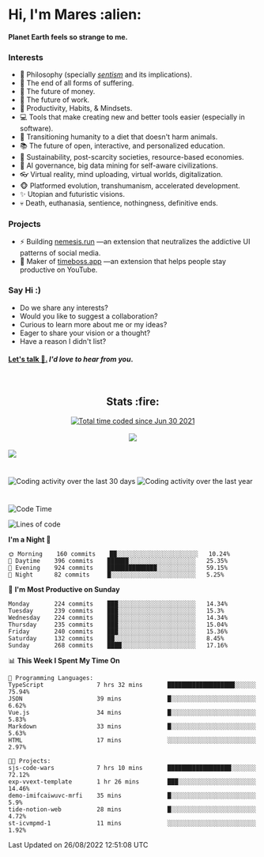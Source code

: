 <h1>Hi, I'm Mares :alien:</h1>

#### Planet Earth feels so strange to me.

### **Interests**

- 🌊 Philosophy (specially [_sentism_][sentismmedium] and its implications).
- 🎯 The end of all forms of suffering.
- 💸 The future of money.
- 💼 The future of work.
- 🧠 Productivity, Habits, & Mindsets.
- 💻 Tools that make creating new and better tools easier (especially in software).
- 🥗 Transitioning humanity to a diet that doesn't harm animals.
- 📚 The future of open, interactive, and personalized education.
- 🌱 Sustainability, post-scarcity societies, resource-based economies.
- 🤖 AI governance, big data mining for self-aware civilizations.
- 👓 Virtual reality, mind uploading, virtual worlds, digitalization.
- 🐵 Platformed evolution, transhumanism, accelerated development.
- ✨ Utopian and futuristic visions.
- 💀 Death, euthanasia, sentience, nothingness, definitive ends.


### **Projects**

- ⚡ Building [nemesis.run](https://chrome.google.com/webstore/detail/nemesis-%E2%80%93-humane-design-f/blfbbifgjgikekfochleknjcopefifgo?hl=en) —an extension that neutralizes the addictive UI patterns of social media.
- 💎 Maker of [timeboss.app](https://timeboss.app) —an extension that helps people stay productive on YouTube.


### **Say Hi :)**

- Do we share any interests?
- Would you like to suggest a collaboration?
- Curious to learn more about me or my ideas?
- Eager to share your vision or a thought?
- Have a reason I didn't list?

#### [Let's talk :wave:.](mailto:mareszhar@gmail.com) _I'd love to hear from you_.

[sentismmedium]: https://medium.com/@mareszhar/born-a-prisoner-a-reflection-about-life-its-struggles-and-a-plan-to-escape-d8566ce9b026

<br>

<h2 align="center">Stats :fire:</h2>

<div align="center">
  <a href="https://wakatime.com/@cfdc0e0d-4860-4b62-9ff0-cb659185525e">
    <img src="https://wakatime.com/badge/user/cfdc0e0d-4860-4b62-9ff0-cb659185525e.svg" alt="Total time coded since Jun 30 2021" />
  </a>
</div>

<br>

<!-- 
Add or remove this: 
&dates=B1AAB3FF 
...or this...
&date_format=M%20j%5B%2C%20Y%5D
from the *streak stats URL below* if they get bugged and aren't updating: 
-->

<div align="center">
  <img src="https://github-readme-streak-stats.herokuapp.com?user=mareszhar&theme=black-ice&hide_border=true&stroke=FFFFFF15&ring=DF8FFE&fire=DF8FFE&currStreakLabel=DF8FFE&background=1A232A&currStreakNum=86FFAB&dates=B1AAB3FF&date_format=M%20j%5B%2C%20Y%5D">
</div>

<br>

<img src="https://activity-graph.herokuapp.com/graph?username=mareszhar&theme=nord&bg_color=00000000&color=979797&line=DF8FFE&point=00000000&area=true&hide_border=true">

<br>

<h1></h1>

<img src="https://wakatime.com/share/@mares/5df0ff02-9c79-41b4-b540-51dc9c65a57b.svg" alt="Coding activity over the last 30 days" />
<img src="https://wakatime.com/share/@mares/ea89ba71-f374-40af-930c-e0655909fe37.svg" alt="Coding activity over the last year" />

<h1></h1>

<!--START_SECTION:waka-->
![Code Time](http://img.shields.io/badge/Code%20Time-597%20hrs%2030%20mins-blue)

![Lines of code](https://img.shields.io/badge/From%20Hello%20World%20I%27ve%20Written-168%20Thousand%20lines%20of%20code-blue)

**I'm a Night 🦉** 

```text
🌞 Morning    160 commits    ██░░░░░░░░░░░░░░░░░░░░░░░   10.24% 
🌆 Daytime    396 commits    ██████░░░░░░░░░░░░░░░░░░░   25.35% 
🌃 Evening    924 commits    ██████████████░░░░░░░░░░░   59.15% 
🌙 Night      82 commits     █░░░░░░░░░░░░░░░░░░░░░░░░   5.25%

```
📅 **I'm Most Productive on Sunday** 

```text
Monday       224 commits    ███░░░░░░░░░░░░░░░░░░░░░░   14.34% 
Tuesday      239 commits    ███░░░░░░░░░░░░░░░░░░░░░░   15.3% 
Wednesday    224 commits    ███░░░░░░░░░░░░░░░░░░░░░░   14.34% 
Thursday     235 commits    ███░░░░░░░░░░░░░░░░░░░░░░   15.04% 
Friday       240 commits    ███░░░░░░░░░░░░░░░░░░░░░░   15.36% 
Saturday     132 commits    ██░░░░░░░░░░░░░░░░░░░░░░░   8.45% 
Sunday       268 commits    ████░░░░░░░░░░░░░░░░░░░░░   17.16%

```


📊 **This Week I Spent My Time On** 

```text
💬 Programming Languages: 
TypeScript               7 hrs 32 mins       ███████████████████░░░░░░   75.94% 
JSON                     39 mins             █░░░░░░░░░░░░░░░░░░░░░░░░   6.62% 
Vue.js                   34 mins             █░░░░░░░░░░░░░░░░░░░░░░░░   5.83% 
Markdown                 33 mins             █░░░░░░░░░░░░░░░░░░░░░░░░   5.63% 
HTML                     17 mins             ░░░░░░░░░░░░░░░░░░░░░░░░░   2.97%

🐱‍💻 Projects: 
sjs-code-wars            7 hrs 10 mins       ██████████████████░░░░░░░   72.12% 
exp-vvext-template       1 hr 26 mins        ███░░░░░░░░░░░░░░░░░░░░░░   14.46% 
demo-imifcaiwuvc-mrfi    35 mins             █░░░░░░░░░░░░░░░░░░░░░░░░   5.9% 
tide-notion-web          28 mins             █░░░░░░░░░░░░░░░░░░░░░░░░   4.72% 
st-icvmpmd-1             11 mins             ░░░░░░░░░░░░░░░░░░░░░░░░░   1.92%

```


 Last Updated on 26/08/2022 12:51:08 UTC
<!--END_SECTION:waka-->
